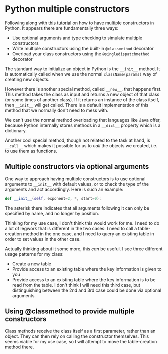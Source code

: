 # Python multiple constructors

Following along with [this tutorial](https://realpython.com/python-multiple-constructors/) on how to have multiple constructors in Python. It appears there are fundamentally three ways:

- Use optional arguments and type checking to simulate multiple constructors
- Write multiple constructors using the built-in `@classmethod` decorator
- Overload your class constructors using the `@singledispatchmethod` decorator

The standard way to initialize an object in Python is the `__init__` method. It is automatically called when we use the normal `className(params)` way of creating new objects.

However there is another special method, called `__new__`, that happens first. This method takes the class as input and returns a new object of that class (or some times of another class). If it returns an instance of the class itself, then `__init__` will get called. There is a default implementation of this method that we normally don't need to mess with.

We can't use the normal method overloading that languages like Java offer, because Python internally stores methods in a `__dict__` property which is a dictionary.

Another cool special method, though not related to the task at hand, is `__call__` which makes it possible for us to *call* the objects we created, i.e. to use them as functions.

## Multiple constructors via optional arguments

One way to approach having multiple constructors is to use optional arguments to `__init__` with default values, or to check the type of the arguments and act accordingly. Here is such an example:
```python
def __init__(self, exponent=2, *, start=0):
```
The asterisk there indicates that all arguments following it can only be specified by name, and no longer by position.

Thinking for my use case, I don't think this would work for me. I need to do a lot of legwork that is different in the two cases: I need to call a table-creation method in the one case, and I need to query an existing table in order to set values in the other case.

Actually thinking about it some more, this *can* be useful. I see three different usage patterns for my class:

- Create a new table
- Provide access to an existing table where the key information is given to you
- Provide access to an existing table where the key information is to be read from the table. I don't think I will need this third case, but distinguishing between the 2nd and 3rd case could be done via optional arguments.

## Using @classmethod to provide multiple constructors

Class methods receive the class itself as a first parameter, rather than an object. They can then rely on calling the constructor themselves. This seems viable for my use case, so I will attempt to move the table-creation method there.
